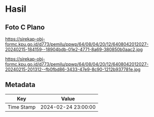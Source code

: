 # Hasil

## Foto C Plano

https://sirekap-obj-formc.kpu.go.id/d773/pemilu/ppwp/64/08/04/20/12/6408042012027-20240215-184159--18904bdb-01e2-4771-8a69-380850b0aac2.jpg

https://sirekap-obj-formc.kpu.go.id/d773/pemilu/ppwp/64/08/04/20/12/6408042012027-20240215-201312--fb0fbd86-3433-47e9-8c90-1212b937781e.jpg


## Metadata

| Key        | Value               |
| ---------- | ------------------- |
| Time Stamp | 2024-02-24 23:00:00 |



